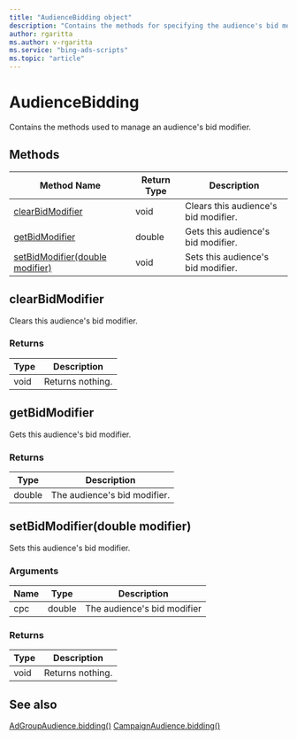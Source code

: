 ```yaml
---
title: "AudienceBidding object"
description: "Contains the methods for specifying the audience's bid modifier."
author: rgaritta
ms.author: v-rgaritta
ms.service: "bing-ads-scripts"
ms.topic: "article"
---
```


# AudienceBidding

Contains the methods used to manage an audience's bid modifier.

## Methods
|Method Name|Return Type|Description|
|-|-|-
[clearBidModifier](#clearbidmodifier)|void|Clears this audience's bid modifier.
[getBidModifier](#getbidmodifier)|double|Gets this audience's bid modifier.
[setBidModifier(double modifier)](#setbidmodifier-double-modifier-)|void|Sets this audience's bid modifier.

## <a name="clearbidmodifier"></a>clearBidModifier
Clears this audience's bid modifier.

### Returns
|Type|Description|
|-|-
void|Returns nothing.

## <a name="getbidmodifier"></a>getBidModifier
Gets this audience's bid modifier. 

### Returns
|Type|Description|
|-|-
double|The audience's bid modifier.

## <a name="setbidmodifier-double-modifier-"></a>setBidModifier(double modifier)
Sets this audience's bid modifier.

### Arguments
|Name|Type|Description|
|-|-|-
cpc|double|The audience's bid modifier

### Returns
|Type|Description|
|-|-
void|Returns nothing.


## See also

[AdGroupAudience.bidding()](AdGroupAudience.md#bidding)
[CampaignAudience.bidding()](CampaignAudience.md#bidding)
